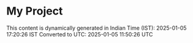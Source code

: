 # My Project

This content is dynamically generated in Indian Time (IST): 2025-01-05 17:20:26 IST
Converted to UTC: 2025-01-05 11:50:26 UTC
